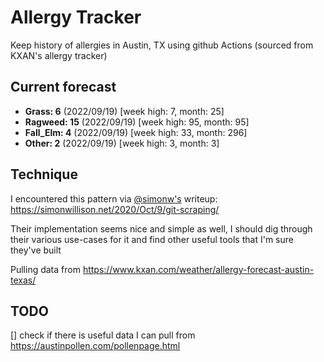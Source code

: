 # Allergy Tracker

Keep history of allergies in Austin, TX using github Actions (sourced from KXAN's allergy tracker)

## Current forecast
<!-- INJECT FORECAST -->
- **Grass: 6** (2022/09/19)  [week high: 7, month: 25]
- **Ragweed: 15** (2022/09/19)  [week high: 95, month: 95]
- **Fall_Elm: 4** (2022/09/19)  [week high: 33, month: 296]
- **Other: 2** (2022/09/19)  [week high: 3, month: 3]
<!-- END INJECT FORECAST -->

## Technique

I encountered this pattern via [@simonw's](https://github.com/simonw) writeup: https://simonwillison.net/2020/Oct/9/git-scraping/

Their implementation seems nice and simple as well, I should dig through their various use-cases for it and find other useful tools that I'm sure they've built

Pulling data from https://www.kxan.com/weather/allergy-forecast-austin-texas/

## TODO

[] check if there is useful data I can pull from https://austinpollen.com/pollenpage.html
